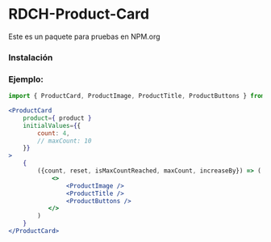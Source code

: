 # RDCH-Product-Card

Este es un paquete para pruebas en NPM.org

### Instalación



### Ejemplo:

```javascript
import { ProductCard, ProductImage, ProductTitle, ProductButtons } from 'rdch-product-card'
```

```jsx
<ProductCard
    product={ product }
    initialValues={{
        count: 4,
        // maxCount: 10
    }}
>
    {
        ({count, reset, isMaxCountReached, maxCount, increaseBy}) => (
            <>
                <ProductImage />
                <ProductTitle />
                <ProductButtons />
           </>
        )
    }
</ProductCard>
```


